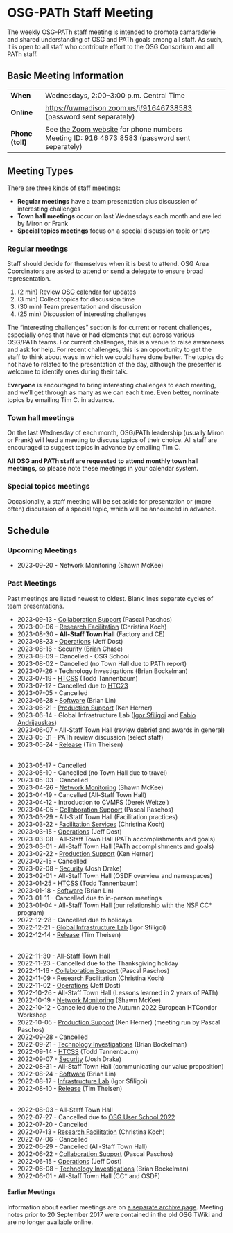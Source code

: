 # OSG-PATh Staff Meeting

The weekly OSG-PATh staff meeting is intended to promote camaraderie and
shared understanding of OSG and PATh goals among all staff.
As such, it is open to all staff who contribute effort to the OSG Consortium
and all PATh staff.

## Basic Meeting Information

<style>
  table#coordinates td { padding-top: 0.5ex; padding-bottom: 0.5ex; }
</style>
<table id="coordinates">
  <tr> <td><strong>When</strong></td> <td>Wednesdays, 2:00–3:00 p.m. Central Time</td> </tr>
  <tr>
    <td><strong>Online</strong></td>
    <td><a href="https://uwmadison.zoom.us/j/91646738583">https://uwmadison.zoom.us/j/91646738583</a> (password sent separately)</td>
  </tr>
  <tr>
    <td><strong>Phone (toll)</strong></td>
    <td>
      See <a href="https://uwmadison.zoom.us/u/abQyBkAVbS">the Zoom website</a> for phone numbers<br>
      Meeting ID: 916 4673 8583 (password sent separately)
    </td>
  </tr>
</table>

## Meeting Types

There are three kinds of staff meetings:

*  **Regular meetings** have a team presentation plus discussion of interesting challenges
*  **Town hall meetings** occur on last Wednesdays each month and are led by Miron or Frank
*  **Special topics meetings** focus on a special discussion topic or two

### Regular meetings

Staff should decide for themselves when it is best to attend.
OSG Area Coordinators are asked to attend or send a delegate to ensure broad representation.

1.  (2 min) Review [OSG calendar](https://calendar.google.com/calendar/embed?src=7597sl1am95q5dcg4ii0hggj4g%40group.calendar.google.com) for updates
1.  (3 min) Collect topics for discussion time
1.  (30 min) Team presentation and discussion
1.  (25 min) Discussion of interesting challenges

The “interesting challenges” section is for current or recent challenges,
especially ones that have or had elements that cut across various OSG/PATh teams.
For current challenges, this is a venue to raise awareness and ask for help.
For recent challenges, this is an opportunity to get the staff to think about ways in which we could have done better.
The topics do not have to related to the presentation of the day,
although the presenter is welcome to identify ones during their talk.

**Everyone** is encouraged to bring interesting challenges to each meeting,
and we’ll get through as many as we can each time.
Even better, nominate topics by emailing Tim C. in advance.

### Town hall meetings

On the last Wednesday of each month, OSG/PATh leadership (usually Miron or Frank)
will lead a meeting to discuss topics of their choice.
All staff are encouraged to suggest topics in advance by emailing Tim C.

**All OSG and PATh staff are requested to attend monthly town hall meetings,**
so please note these meetings in your calendar system.

### Special topics meetings

Occasionally, a staff meeting will be set aside for presentation or (more often) discussion
of a special topic, which will be announced in advance.

## Schedule

### Upcoming Meetings
-   2023-09-20 - Network Monitoring (Shawn McKee)

### Past Meetings

Past meetings are listed newest to oldest.
Blank lines separate cycles of team presentations.

-   2023-09-13 - [Collaboration Support](https://docs.google.com/presentation/d/1vWrXePaMu1UVPQdr1JfRORVNW2ciwj0d6cBMludkv_c/) (Pascal Paschos)
-   2023-09-06 - [Research Facilitation](https://docs.google.com/presentation/d/1_NHzchSqLy_OHt6oxnxL2plWeEMycEAXlyLi73FRMpo/) (Christina Koch)
-   2023-08-30 - **All-Staff Town Hall** (Factory and CE)
-   2023-08-23 - [Operations](https://docs.google.com/presentation/d/14z4FcGvfNORumi-5wMHkjyFzx7A4xPAkTHvVjaDoL64/) (Jeff Dost)
-   2023-08-16 - Security (Brian Chase)
-   2023-08-09 - Cancelled - OSG School
-   2023-08-02 - Cancelled (no Town Hall due to PATh report)
-   2023-07-26 - Technology Investigations (Brian Bockelman)
-   2023-07-19 - [HTCSS](https://docs.google.com/presentation/d/1cvPfqxU0UHGMpmzRTHTL9LNA1igJGel7/) (Todd Tannenbaum)
-   2023-07-12 - Cancelled due to [HTC23](https://agenda.hep.wisc.edu/event/2014/)
-   2023-07-05 - Cancelled
-   2023-06-28 - [Software](https://docs.google.com/presentation/d/1GfBW_JHPPK9T4_NoOh56rr8yAbyubraxUIavH1vVTo0) (Brian Lin)
-   2023-06-21 - [Production Support](https://drive.google.com/file/d/1mJtXbJHZbrqajFlmC9teRtyKwyFMdiXH/) (Ken Herner)
-   2023-06-14 - Global Infrastructure Lab ([Igor Sfiligoi](https://docs.google.com/presentation/d/11MW6JwOLgqettzwqpa3CnTpA-Uqfr2Tu/) and [Fabio Andrijauskas](https://docs.google.com/presentation/d/1t_Tfy8fpkqLy73Ane_1EEdQBOpAbbZkUe7Z8oMVBGlA/))
-   2023-06-07 - All-Staff Town Hall (review debrief and awards in general)
-   2023-05-31 - PATh review discussion (select staff)
-   2023-05-24 - [Release](https://docs.google.com/presentation/d/1B7wnhiJ5CdwBFQOUTu8JyQWWdlr65YS38nui3SzmKgU/) (Tim Theisen)

<div style="height: 0.5ex"></div>

-   2023-05-17 - Cancelled
-   2023-05-10 - Cancelled (no Town Hall due to travel)
-   2023-05-03 - Cancelled
-   2023-04-26 - [Network Monitoring](https://docs.google.com/presentation/d/1R2_zaDwadwnkOy6WRYPCo5TnKULHVewPXCGUerbQuCg/) (Shawn McKee)
-   2023-04-19 - Cancelled (All-Staff Town Hall)
-   2023-04-12 - Introduction to CVMFS (Derek Weitzel)
-   2023-04-05 - [Collaboration Support](https://docs.google.com/presentation/d/1XFuDaikLm996lhWTOw_5OXQgrOqKBEYVOHQbDO9TrX0/) (Pascal Paschos)
-   2023-03-29 - All-Staff Town Hall (Facilitation practices)
-   2023-03-22 - [Facilitation Services](https://docs.google.com/presentation/d/1J7aXa0n1hHSC-5WvutsvSYg_eUwPqX_aFVExTbOH16I) (Christina Koch)
-   2023-03-15 - [Operations](https://docs.google.com/presentation/d/1o2IUlIeKAgnLYL0DjyKhGHK-pJBFD-Io-hPIhEOBDEs/) (Jeff Dost)
-   2023-03-08 - All-Staff Town Hall (PATh accomplishments and goals)
-   2023-03-01 - All-Staff Town Hall (PATh accomplishments and goals)
-   2023-02-22 - [Production Support](https://drive.google.com/file/d/1Ay87Um7mtnylpDp-EAyIh3h_WHPKuO9w/) (Ken Herner)
-   2023-02-15 - Cancelled
-   2023-02-08 - [Security](https://drive.google.com/file/d/1WnpqQNenNDI8yopmwAfnIbVOcy9LOOPb/) (Josh Drake)
-   2023-02-01 - All-Staff Town Hall (OSDF overview and namespaces)
-   2023-01-25 - [HTCSS](https://docs.google.com/presentation/d/1R3JDYZNKNkMzBhHpj4OejzYXhHvA1nLj/) (Todd Tannenbaum)
-   2023-01-18 - [Software](https://docs.google.com/presentation/d/1KfaVc7NWJ9WpWT4DVuZNV81wAOpdBKcx0R4AJgMmHXU/) (Brian Lin)
-   2023-01-11 - Cancelled due to in-person meetings
-   2023-01-04 - All-Staff Town Hall (our relationship with the NSF CC* program)
-   2022-12-28 - Cancelled due to holidays
-   2022-12-21 - [Global Infrastructure Lab](https://drive.google.com/file/d/1JT7eks7k7Pkbva5lP-6H055XP1MGtahY) (Igor Sfiligoi)
-   2022-12-14 - [Release](https://docs.google.com/presentation/d/1MtDp3BkquscEAyikE4IrOITokLTCF78jioL-gppnVBc/) (Tim Theisen)

<div style="height: 0.5ex"></div>

-   2022-11-30 - All-Staff Town Hall
-   2022-11-23 - Cancelled due to the Thanksgiving holiday
-   2022-11-16 - [Collaboration Support](https://docs.google.com/presentation/d/12whownn2Jopo6kc9KMoBDlXrf4SArDALH8l_1-3kIcs/) (Pascal Paschos)
-   2022-11-09 - [Research Facilitation](https://docs.google.com/presentation/d/1gU8eecjOj34P6idZVL19gJMdPiDEwtX2wDE8MtfIOGw/) (Christina Koch)
-   2022-11-02 - [Operations](https://docs.google.com/presentation/d/1-j2PwVfNa0MtdBm2DqrN68xD_jD8ej252AKiZAigG8g/) (Jeff Dost)
-   2022-10-26 - All-Staff Town Hall (Lessons learned in 2 years of PATh)
-   2022-10-19 - [Network Monitoring](https://docs.google.com/presentation/d/1REf6QXYyObGvMkt_QeA5BNMmv70U8YIjF1gPCfNfLu8/) (Shawn McKee)
-   2022-10-12 - Cancelled due to the Autumn 2022 European HTCondor Workshop
-   2022-10-05 - [Production Support](https://drive.google.com/file/d/1hJjt8Fq2tFDhWV-F-5NS_XJss6KqVQQ3/) (Ken Herner) (meeting run by Pascal Paschos)
-   2022-09-28 - Cancelled
-   2022-09-21 - [Technology Investigations](https://docs.google.com/presentation/d/1BBM_SdViHHByPE1FOtMmhIezCgL895wr/) (Brian Bockelman)
-   2022-09-14 - [HTCSS](https://docs.google.com/presentation/d/1b3VQu5cTIqCT-jwtQ_WuzSIdttALOicm/) (Todd Tannenbaum)
-   2022-09-07 - [Security](https://drive.google.com/file/d/10Lj5SrJ8v7BBsJTujdDZBe_FGglrgXAJ/view?usp=sharing) (Josh Drake)
-   2022-08-31 - All-Staff Town Hall (communicating our value proposition)
-   2022-08-24 - [Software](https://docs.google.com/presentation/d/11DK-uIZZgb1tYIbyy812thGC9I7igu3dacjWUp1k_yU) (Brian Lin)
-   2022-08-17 - [Infrastructure Lab](https://drive.google.com/file/d/1HAVGra36pDSZHSX4JYhUzNlANMhEM8FY) (Igor Sfiligoi)
-   2022-08-10 - [Release](https://docs.google.com/presentation/d/13NVZEHXxhBg5wwxTfw0VgFj5q5HU6whtCvt9oKJMVbU/) (Tim Theisen)

<div style="height: 0.5ex"></div>

- 2022-08-03 - All-Staff Town Hall
- 2022-07-27 - Cancelled due to [OSG User School 2022](https://osg-htc.org/user-school-2022/)
- 2022-07-20 - Cancelled
- 2022-07-13 - [Research Facilitation](https://docs.google.com/presentation/d/1LxLAf8k438mSdgdd7OrMQMattKEaGnTT3J50lLvOLlI/) (Christina Koch)
- 2022-07-06 - Cancelled
- 2022-06-29 - Cancelled (All-Staff Town Hall)
- 2022-06-22 - [Collaboration Support](https://docs.google.com/presentation/d/1Q1Oqap5SimUWlfalQyPlfQzDQMBQVTm1jrGxFrpYars/) (Pascal Paschos)
- 2022-06-15 - [Operations](https://docs.google.com/presentation/d/19Bt47Dl2ryDCpNVoPcDtQQCUoNRgeUuLcQ6b09wnXXQ/) (Jeff Dost)
- 2022-06-08 - [Technology Investigations](https://drive.google.com/file/d/1HoB2h7I-jT-YRsaxxBIcShyGMafHtknx/) (Brian Bockelman)
- 2022-06-01 - All-Staff Town Hall (CC* and OSDF)

#### Earlier Meetings

Information about earlier meetings are on [a separate archive page](ac-meeting-archive.md).  Meeting
notes prior to 20 September 2017 were contained in the old OSG TWiki and are no longer available online.
